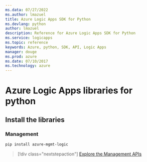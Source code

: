 ```yaml
---
ms.data: 07/27/2022
ms.author: lmazuel
title: Azure Logic Apps SDK for Python
ms.devlang: python
author: lmazuel
description: Reference for Azure Logic Apps SDK for Python
ms.service: logicapps
ms.topic: reference
keywords: Azure, python, SDK, API, Logic Apps
manager: douge
ms.prod: azure
ms.date: 07/10/2017
ms.technology: azure
---
```

# Azure Logic Apps libraries for python

## Install the libraries


### Management

```bash
pip install azure-mgmt-logic
```
> [!div class="nextstepaction"]
> [Explore the Management APIs](/python/api/overview/azure/logicapps/management)